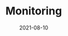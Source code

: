 ---
title: "Monitoring"
linkTitle: "Monitoring"
weight: 1
date: 2021-08-10
description: >
    Monitoring Service
---